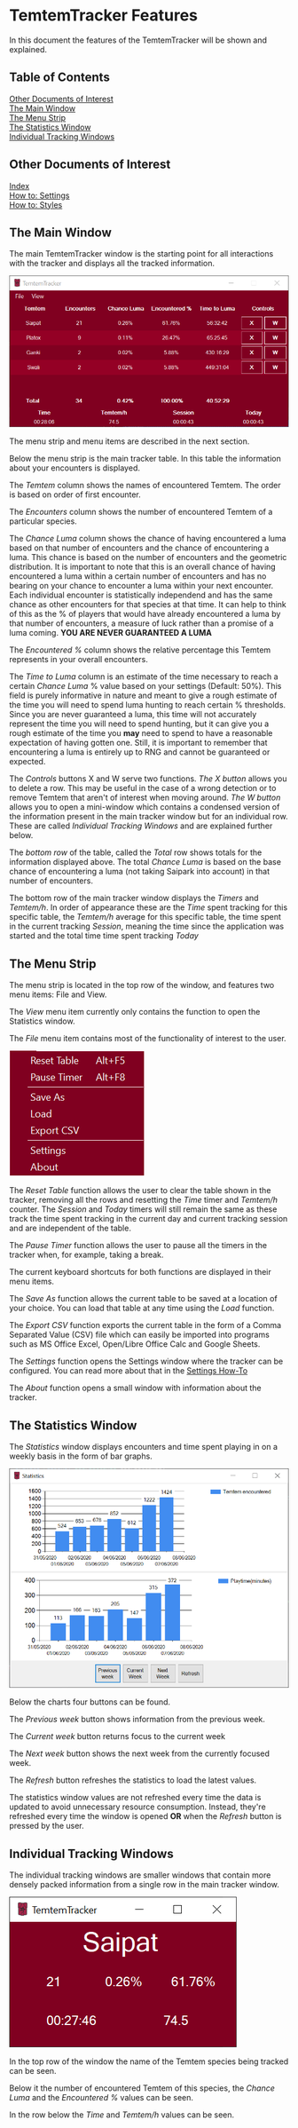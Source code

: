 # TemtemTracker Features

In this document the features of the TemtemTracker will be shown and explained.

## Table of Contents

[Other Documents of Interest](##-Other-Documents-of-Interest)  
[The Main Window](##-The-Main-Window)  
[The Menu Strip](##-The-Menu-Strip)  
[The Statistics Window](##-The-Statistics-Window)  
[Individual Tracking Windows](##-Individual-Tracking-Windows)

## Other Documents of Interest

[Index](Readme.md)  
[How to: Settings](HowToSettings.md)  
[How to: Styles](HowToStyles.md)

## The Main Window

The main TemtemTracker window is the starting point for all interactions with the tracker and displays all the tracked information.

![Tracker Window](Images/MainTrackerWindow.png)

The menu strip and menu items are described in the next section.

Below the menu strip is the main tracker table. In this table the information about your encounters is displayed.

The *Temtem* column shows the names of encountered Temtem. The order is based on order of first encounter.

The *Encounters* column shows the number of encountered Temtem of a particular species.

The *Chance Luma* column shows the chance of having encountered a luma based on that number of encounters and the chance of encountering a luma. This chance is based on the number of encounters and the geometric distribution. It is important to note that this is an overall chance of having encountered a luma within a certain number of encounters and has no bearing on your chance to encounter a luma within your next encounter. Each individual encounter is statistically independend and has the same chance as other encounters for that species at that time. It can help to think of this as the % of players that would have already encountered a luma by that number of encounters, a measure of luck rather than a promise of a luma coming. **YOU ARE NEVER GUARANTEED A LUMA**

The *Encountered %* column shows the relative percentage this Temtem represents in your overall encounters. 

The *Time to Luma* column is an estimate of the time necessary to reach a certain *Chance Luma* % value based on your settings (Default: 50%). This field is purely informative in nature and meant to give a rough estimate of the time you will need to spend luma hunting to reach certain % thresholds. Since you are never guaranteed a luma, this time will not accurately represent the time you will need to spend hunting, but it can give you a rough estimate of the time you **may** need to spend to have a reasonable expectation of having gotten one. Still, it is important to remember that encountering a luma is entirely up to RNG and cannot be guaranteed or expected.

The *Controls* buttons X and W serve two functions. *The X button* allows you to delete a row. This may be useful in the case of a wrong detection or to remove Temtem that aren't of interest when moving around. *The W button* allows you to open a mini-window which contains a condensed version of the information present in the main tracker window but for an individual row. These are called *Individual Tracking Windows* and are explained further below.

The *bottom row* of the table, called the *Total* row shows totals for the information displayed above. The total *Chance Luma* is based on the base chance of encountering a luma (not taking Saipark into account) in that number of encounters.

The bottom row of the main tracker window displays the *Timers* and *Temtem/h*. In order of appearance these are the *Time* spent tracking for this specific table, the *Temtem/h* average for this specific table, the time spent in the current tracking *Session*, meaning the time since the application was started and the total time time spent tracking *Today*

## The Menu Strip

The menu strip is located in the top row of the window, and features two menu items: File and View.

The *View* menu item currently only contains the function to open the Statistics window.

The *File* menu item contains most of the functionality of interest to the user. 

![File Menu](Images/FileDropdown.png)

The *Reset Table* function allows the user to clear the table shown in the tracker, removing all the rows and resetting the *Time* timer and *Temtem/h* counter. The *Session* and *Today* timers will still remain the same as these track the time spent tracking in the current day and current tracking session and are independent of the table.

The *Pause Timer* function allows the user to pause all the timers in the tracker when, for example, taking a break.

The current keyboard shortcuts for both functions are displayed in their menu items.

The *Save As* function allows the current table to be saved at a location of your choice. You can load that table at any time using the *Load* function.

The *Export CSV* function exports the current table in the form of a Comma Separated Value (CSV) file which can easily be imported into programs such as MS Office Excel, Open/Libre Office Calc and Google Sheets.

The *Settings* function opens the Settings window where the tracker can be configured. You can read more about that in the [Settings How-To](HowToSettings.md)

The *About* function opens a small window with information about the tracker.

## The Statistics Window

The *Statistics* window displays encounters and time spent playing in on a weekly basis in the form of bar graphs.

![Statistics Window](Images/StatisticsWindow.png)

Below the charts four buttons can be found.

The *Previous week* button shows information from the previous week.

The *Current week* button returns focus to the current week

The *Next week* button shows the next week from the currently focused week.

The *Refresh* button refreshes the statistics to load the latest values. 

The statistics window values are not refreshed every time the data is updated to avoid unnecessary resource consumption. Instead, they're refreshed every time the window is opened **OR** when the *Refresh* button is pressed by the user.

## Individual Tracking Windows

The individual tracking windows are smaller windows that contain more densely packed information from a single row in the main tracker window.

![Individual Tracking Window](Images/IndividualWindow2.png)

In the top row of the window the name of the Temtem species being tracked can be seen.

Below it the number of encountered Temtem of this species, the *Chance Luma* and the *Encountered %* values can be seen.

In the row below the *Time* and *Temtem/h* values can be seen.
